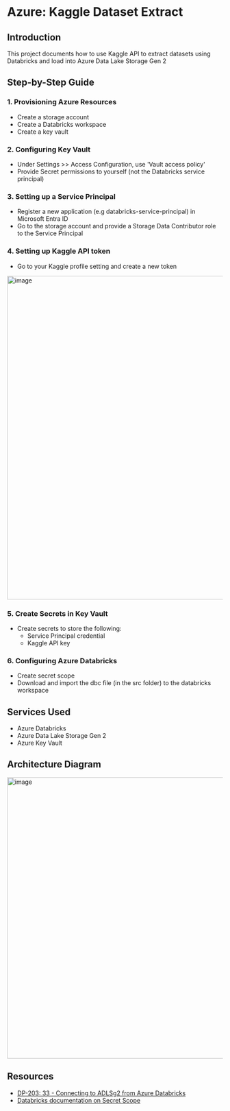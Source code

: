 # Azure: Kaggle Dataset Extract

## Introduction

This project documents how to use Kaggle API to extract datasets using Databricks and load into Azure Data Lake Storage Gen 2

## Step-by-Step Guide
### 1. Provisioning Azure Resources
- Create a storage account
- Create a Databricks workspace
- Create a key vault

### 2. Configuring Key Vault
- Under Settings >> Access Configuration, use 'Vault access policy'
- Provide Secret permissions to yourself (not the Databricks service principal)

### 3. Setting up a Service Principal
- Register a new application (e.g databricks-service-principal) in Microsoft Entra ID
- Go to the storage account and provide a Storage Data Contributor role to the Service Principal

### 4. Setting up Kaggle API token
- Go to your Kaggle profile setting and create a new token
<img width="755" alt="image" src="https://github.com/user-attachments/assets/1f487996-99a8-4d2c-9a99-89da65848e3b" />

### 5. Create Secrets in Key Vault
- Create secrets to store the following:
  - Service Principal credential
  - Kaggle API key

### 6. Configuring Azure Databricks
- Create secret scope
- Download and import the dbc file (in the src folder) to the databricks workspace

## Services Used

- Azure Databricks
- Azure Data Lake Storage Gen 2
- Azure Key Vault

## Architecture Diagram

<img width="656" alt="image" src="https://github.com/user-attachments/assets/94112a2f-f6af-42ca-a0d5-3bed0b7d3a82" />


## Resources

- [DP-203: 33 - Connecting to ADLSg2 from Azure Databricks](https://www.youtube.com/watch?v=GEh4D7tq3nU&list=PLuQSde7Xvu7DCRenR1otgxAplTtnzKO9e&index=34&t=1017s&ab_channel=TybulonAzure)
- [Databricks documentation on Secret Scope](https://docs.databricks.com/aws/en/security/secrets/?language=Databricks%C2%A0workspace%C2%A0UI)
